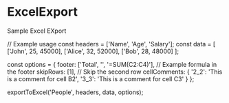 # ExcelExport
Sample Excel EXport



// Example usage
const headers = ['Name', 'Age', 'Salary'];
const data = [
    ['John', 25, 45000],
    ['Alice', 32, 52000],
    ['Bob', 28, 48000]
];

const options = {
    footer: ['Total', '', '=SUM(C2:C4)'], // Example formula in the footer
    skipRows: [1], // Skip the second row
    cellComments: {
        '2_2': 'This is a comment for cell B2',
        '3_3': 'This is a comment for cell C3'
    }
};

exportToExcel('People', headers, data, options);
